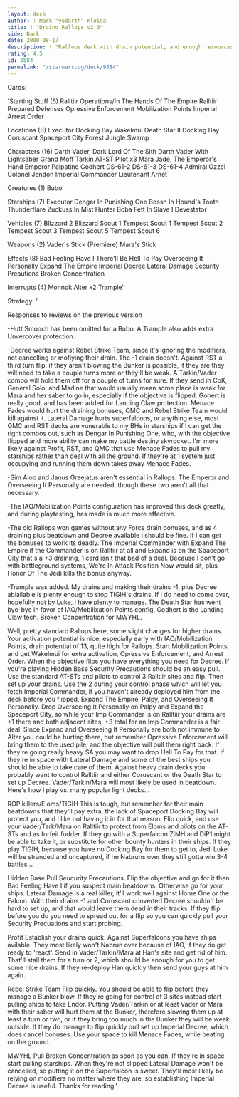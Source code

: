 ```yaml
---
layout: deck
author: ! Mark "yodarth" Kloida
title: ! "Draino Rallops v2 0"
side: Dark
date: 2000-08-17
description: ! "Rallops deck with drain potential, and enough resources to deal good damage.  Revised based on reviews on the original version."
rating: 4.5
id: 9584
permalink: "/starwarsccg/deck/9584"
---
```

Cards: 

'Starting Stuff (6)
Ralltiir Operations/In The Hands Of The Empire
Ralltiir
Prepared Defenses
Opressive Enforcement
Mobilization Points
Imperial Arrest Order

Locations (8)
Executor Docking Bay
Wakelmui
Death Star II Docking Bay
Coruscant
Spaceport City
Forest
Jungle
Swamp

Characters (16)
Darth Vader, Dark Lord Of The Sith
Darth Vader With Lightsaber
Grand Moff Tarkin
AT-ST Pilot x3
Mara Jade, The Emperor's Hand
Emperor Palpatine
Godhert
DS-61-2
DS-61-3
DS-61-4
Admiral Ozzel
Colonel Jendon
Imperial Commander
Lieutenant Arnet

Creatures (1)
Bubo

Starships (7)
Executor
Dengar In Punishing One
Bossh In Hound's Tooth
Thunderflare
Zuckuss In Mist Hunter
Boba Fett In Slave I
Devestator

Vehicles (7)
Blizzard 2
Blizzard Scout 1
Tempest Scout 1
Tempest Scout 2
Tempest Scout 3
Tempest Scout 5
Tempest Scout 6

Weapons (2)
Vader's Stick (Premiere)
Mara's Stick

Effects (8)
Bad Feeling Have I
There'll Be Hell To Pay
Overseeing It Personally
Expand The Empire
Imperial Decree
Lateral Damage
Security Preautions
Broken Concentration

Interrupts (4)
Monnok
Alter x2
Trample'

Strategy: '

Responses to reviews on the previous version

-Hutt Smooch has been omitted for a Bubo.  A Trample also adds extra Unvercover protection.

-Decree works against Rebel Strike Team, since it's ignoring the modifiers, not cancelling or mofiying their drain.  The -1 drain doesn't.  Against RST a third turn flip, if they aren't blowing the Bunker is possible, if they are they will need to take a couple turns more or they'll be weak.  A Tarkin/Vader combo will hold them off for a couple of turns for sure.  If they send in CoK, General Solo, and Madine that would usually mean some place is weak for Mara and her saber to go in, especially if the objective is flipped.  Gohert is really good, and has been added for Landing Claw protection.  Menace Fades would hurt the draining bonuses, QMC and Rebel Strike Team would kill against it.  Lateral Damage hurts superfalcons, or anything else, most QMC and RST decks are vunerable to my BHs in starships if I can get the right combos out, such as Dengar In Punishing One, who, with the objective flipped and more ability can make my battle destiny skyrocket.  I'm more likely against Profit, RST, and QMC that use Menace Fades to pull my starships rather than deal with all the ground. If they're at 1 system just occupying and running them down takes away Menace Fades.

-Sim Aloo and Janus Greejatus aren't essential in Rallops.  The Emperor and Overseeing It Personally are needed, though these two aren't all that necessary.

-The IAO/Mobilization Points configuration has improved this deck greatly, and during playtesting, has made is much more effective.

-The old Rallops won games without any Force drain bonuses, and as 4 draining plus beatdown and Decree available I should be fine.  If I can get the bonuses to work its deadly.  The Imperial Commander with Expand The Empire if the Commander is on Ralltiir at all and Expand is on the Spaceport City that's a +3 draining, 1 card isn't that bad of a deal.  Because I don't go with battleground systems, We're In Attack Position Now would sit, plus Honor Of The Jedi kills the bonus anyway.

-Trample was added.  My drains and making their drains -1, plus Decree abiailable is plenty enough to stop TIGIH's drains.  If I do need to come over, hopefully not by Luke, I have plenty to manage.  The Death Star has went bye-bye in favor of IAO/Mobilixation Points config.  Godhert is the Landing Claw tech.  Broken Concentration for MWYHL.

Well, pretty standard Rallops here, some slight changes for higher drains. Your activation potential is nice, especially early with IAO/Mobilization Points, drain potential of 13, quite high for Rallops. Start Mobilization Points, and get Wakelmui for extra activation, Opressive Enforcement, and Arrest Order. When the objective flips you have everything you need for Decree. If you're playing Hidden Base Security Precautions should be an easy pull. Use the standard AT-STs and pilots to control 3 Ralltiir sites and flip. Then set up your drains. Use the 2 during your control phase which will let you fetch Imperial Commander, if you haven't already deployed him from the deck before you flipped, Expand The Empire, Palpy, and Overseeing It Personally. Drop Overseeing It Personally on Palpy and Expand the Spaceport City, so while your Imp Commander is on Ralltiir your drains are +1 there and both adjacent sites, +3 total for an Imp Commander is a fair deal. Since Expand and Overseeing It Personally are both not immune to Alter you could be hurting there, but remember Opressive Enforcement will bring them to the used pile, and the objective will pull them right back. If they're going really heavy SA you may want to drop Hell To Pay for that. If they're in space with Lateral Damage and some of the best ships you should be able to take care of them. Against heavy drain decks you probably want to control Ralltiir and either Coruscant or the Death Star to set up Decree. Vader/Tarkin/Mara will most likely be used in beatdown. Here's how I play vs. many popular light decks...

ROP killers/Eloms/TIGIH
This is tough, but remember for their main beatdowns that they'll pay extra, the lack of Spaceport Docking Bay will protect you, and I like not having it in for that reason. Flip quick, and use your Vader/Tark/Mara on Ralltiir to protect from Eloms and pilots on the AT-STs and as forfeit fodder. If they go with a Superfalcon ZiMH and DiP1 might be able to take it, or substitute for other bounty hunters in their ships. If they play TIGIH, because you have no Docking Bay for them to get to, Jedi Luke will be stranded and uncaptured, if he Nabruns over they still gotta win 3-4 battles...

Hidden Base
Pull Seucurity Precautions. Flip the objective and go for it then Bad Feeling Have I if you suspect main beatdowns. Otherwise go for your ships. Lateral Damage is a real killer, it'll work well against Home One or the Falcon. With their drains -1 and Coruscant converted Decree shouldn't be hard to set up, and that would leave them dead in their tracks.  If they flip before you do you need to spread out for a flip so you can quickly pull your Security Precuations and start probing.

Profit
Establish your drains quick. Against Superfalcons you have ships avilable. They most likely won't Nabrun over because of IAO, if they do get ready to 'react'. Send in Vader/Tarkin/Mara at Han's site and get rid of him. That'll stall them for a turn or 2, which should be enough for you to get some nice drains. If they re-deploy Han quickly then send your guys at him again.

Rebel Strike Team
Flip quickly. You should be able to flip before they manage a Bunker blow. If they're going for control of 3 sites instead start pulling ships to take Endor. Putting Vader/Tarkin or at least Vader or Mara with their saber will hurt them at the Bunker, therefore slowing them up at least a turn or two, or if they bring too much in the Bunker they will be weak outside. If they do manage to flip quickly pull set up Imperial Decree, which does cancel bonuses.  Use your space to kill Menace Fades, while beating on the ground.

MWYHL
Pull Broken Concentration as soon as you can.  If they're in space start pulling starships.  When they're not slipped Lateral Damage won't be cancelled, so putting it on the Superfalcon is sweet.	They'll most likely be relying on modifiers no matter where they are, so establishing Imperial Decree is useful.
Thanks for reading.'

